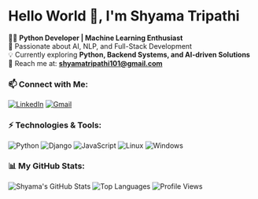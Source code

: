 # Hello World 👋, I'm Shyama Tripathi

👩‍💻 **Python Developer | Machine Learning Enthusiast**  
🚀 Passionate about AI, NLP, and Full-Stack Development  
💡 Currently exploring **Python, Backend Systems, and AI-driven Solutions**  
📩 Reach me at: **shyamatripathi101@gmail.com**
### 📫 Connect with Me:
[![LinkedIn](https://img.shields.io/badge/LinkedIn-Profile-blue)](https://www.linkedin.com/in/shyama-tripathi-227611250/)
[![Gmail](https://img.shields.io/badge/Email-shyamatripathi101@gmail.com-red)](mailto:shyamatripathi101@gmail.com)
### ⚡ Technologies & Tools:
![Python](https://img.shields.io/badge/Python-3776AB?style=for-the-badge&logo=python&logoColor=white)
![Django](https://img.shields.io/badge/Django-092E20?style=for-the-badge&logo=django&logoColor=white)
![JavaScript](https://img.shields.io/badge/JavaScript-F7DF1E?style=for-the-badge&logo=javascript&logoColor=black)
![Linux](https://img.shields.io/badge/Linux-FCC624?style=for-the-badge&logo=linux&logoColor=black)
![Windows](https://img.shields.io/badge/Windows-0078D6?style=for-the-badge&logo=windows&logoColor=white)
### 📊 My GitHub Stats:
![Shyama's GitHub Stats](https://github-readme-stats.vercel.app/api?username=shyamatripathi&show_icons=true&theme=radical)
![Top Languages](https://github-readme-stats.vercel.app/api/top-langs/?username=shyamatripathi&layout=compact&theme=radical)
![Profile Views](https://komarev.com/ghpvc/?username=shyamatripathi&color=blue)

